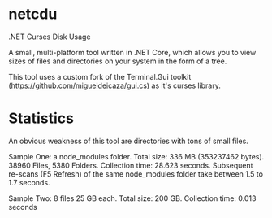 # netcdu
.NET Curses Disk Usage

A small, multi-platform tool written in .NET Core, which allows you to view sizes of files and directories on your system in the form of a tree.

This tool uses a custom fork of the Terminal.Gui toolkit (https://github.com/migueldeicaza/gui.cs) as it's curses library.

# Statistics
An obvious weakness of this tool are directories with tons of small files.

Sample One: a node_modules folder. Total size: 336 MB (353237462 bytes). 38960 Files, 5380 Folders. Collection time: 28.623 seconds. Subsequent re-scans (F5 Refresh) of the same node_modules folder take between 1.5 to 1.7 seconds.

Sample Two: 8 files 25 GB each. Total size: 200 GB. Collection time: 0.013 seconds
